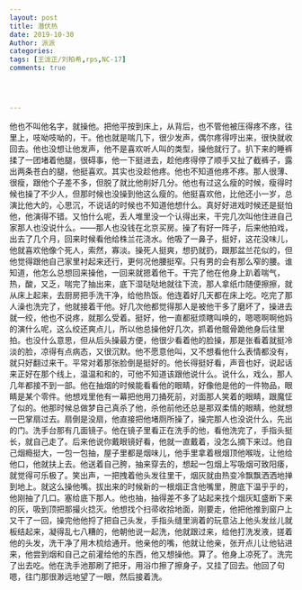 ```yaml
---
layout: post
title: 潜伏热
date: 2019-10-30
Author: 派派
categories: 
tags: [王泷正/刘柏希,rps,NC-17]
comments: true




---
```


他也不叫他名字，就操他。把他平按到床上，从背后，也不管他被压得疼不疼，往里上，吱呦吱呦的，干。他也就是喘几下，很少发声，偶尔疼得哼出来，很快就收回去。他也没想让他发声，他不是喜欢听人叫的类型，操他就行了。扒下来的睡裤揉了一团堵着他腿，很碍事，他一下挺进去，趁他疼得停了顺手又扯了截裤子，露出两条苍白的腿，他挺喜欢。其实也没趁他疼。他也不知道他疼不疼。那人很薄、很瘦，跟他个子差不多，但脱了就比他削好几分。他也有过这么瘦的时候，瘦得时候也操了不少人，但那时候也没操到他这么瘦的。他挺喜欢他，比他还小一岁，总演比他大的，心思沉，不说话的时候也不知道他想什么。真好好进戏时候还是挺怕他，他演得不错。又怕什么呢，丢人堆里没一个认得出来，干完几次叫他住进自己家那人也没说什么。——那人也没钱在北京买房。操了有好一阵子，后来他拍戏，出去了几个月，回来时候看他给株兰花浇水。他吸了一鼻子，挺好，这花没味儿，他就喜欢他像个死人，索然，寡淡。操死人挺爽，想扔就扔，跟那盆兰花似的，但他觉得跟他自己家里衬起来还行，更何况他腰挺窄。只有男的会有那么窄的腰。谁知道，他怎么总想回来操他，一回来就摁着他干。干完了他在他身上趴着喘气，热，酸，又乏，喘完了抽出来，底下湿哒哒地就往下流，那人拿纸巾随便擦擦，就从床上起来，去厨房把手洗干净，给他热饭。他连着好几天都在床上吃。吃完了那人澡也洗完了，他就接着干他。好几次他都觉得那人是被他干多了磨坏了，操进去就一绞，他也不说疼，就那么受着。挺好，他一直都挺烦瞎叫唤的，嗯嗯啊啊他妈的演什么呢，这么绞还爽点儿，所以他总操他好几次，抓着他髋骨跪他身后往里拍。也没什么意思，但从后头操最方便，他很少看着他的脸操，那是张看着就挺冷淡的脸，凉得有点病态，又很沉默。他不愿意他叫，又不想看他什么表情都没有，就只好翻过来干。平常对着那张脸倒是挺好的。他长得挺好看，声音也好，说起话来正好在那个线上，温温和和的，可他不知道该跟他说什么。说什么，戏么，那人几年都接不到一部。他在抽烟的时候能看看他的眼睛，好像他是他的一件物品，眼睛是某个零件。他想戏里他有一幕把他用刀捅死前，对面那人笑着的眼睛，跟魔怔了似的。他那时候总做梦自己真杀了他，杀他前他还总是那双柔情的眼睛，他就想一巴掌扇过去。扇倒是没扇，他直接把他堵厕所操了，操完那人也没说什么，先出的门。洗手台那有几面镜子。他在镜子里看正在洗手的他，看他洗完了，手指头挺长，就自己走了。后来他说你戴眼镜好看，他就一直戴着，没怎么摘下来过。他自己烟瘾挺大，一包一包抽，屋子里都是烟味儿，他手里拿着根烟顶他喉咙，让他给他口，他就扶上去。他送着自己胯，抽来穿去的，想起一包烟上写吸烟可致阳痿，就觉得可乐极了。笑出声，一把拽着他头发往里干，烟灰就由热变冷飘飘洒洒地掸到地上。就这么操他嘴。拔出来的时候新的一根烟正含他嘴里，胯底下温乎乎的，他刚抽了几口。塞给底下那人。他也抽，抽得差不多了站起来找个烟灰缸盛断下来的灰，吸到顶把那撮火捻灭。他想找个扫帚收拾地面，刚要走，他把他推到窗户上又干了一回，操完他他捋了把自己头发，手指头缝里淌着的玩意沾上他头发丝儿就板结起来，凝得乱七八糟的，他朝他说一起洗，他就跟过来，给他打洗发液，搓着他的头发，洗干净了用木梳给通开。他亲他的嘴，他就让他亲，张开点儿让他钻进来，他尝到烟和自己之前灌给他的东西，他又想操他。算了。他身上凉死了。洗完了出去吃。他在洗手池那刷了把牙，用浴巾擦了擦身子，又挂了回去。他回了句嗯，往门那很渺远地望了一眼，然后接着洗。